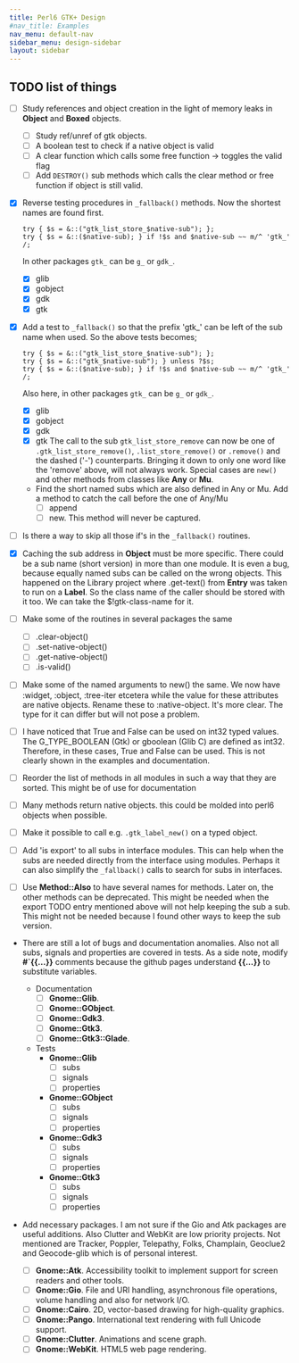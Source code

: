 ```yaml
---
title: Perl6 GTK+ Design
#nav_title: Examples
nav_menu: default-nav
sidebar_menu: design-sidebar
layout: sidebar
---
```


## TODO list of things
* [ ] Study references and object creation in the light of memory leaks in **Object** and **Boxed** objects.
  * [ ] Study ref/unref of gtk objects.
  * [ ] A boolean test to check if a native object is valid
  * [ ] A clear function which calls some free function -> toggles the valid flag
  * [ ] Add `DESTROY()` sub methods which calls the clear method or free function if object is still valid.

* [x] Reverse testing procedures in `_fallback()` methods. Now the shortest names are found first.
  ```
  try { $s = &::("gtk_list_store_$native-sub"); };
  try { $s = &::($native-sub); } if !$s and $native-sub ~~ m/^ 'gtk_' /;
  ```
  In other packages `gtk_` can be `g_` or `gdk_`.
  * [x] glib
  * [x] gobject
  * [x] gdk
  * [x] gtk

* [x] Add a test to `_fallback()` so that the prefix 'gtk_' can be left of the sub name when used. So the above tests becomes;
  ```
  try { $s = &::("gtk_list_store_$native-sub"); };
  try { $s = &::("gtk_$native-sub"); } unless ?$s;
  try { $s = &::($native-sub); } if !$s and $native-sub ~~ m/^ 'gtk_' /;
  ```
  Also here, in other packages `gtk_` can be `g_` or `gdk_`.
  * [x] glib
  * [x] gobject
  * [x] gdk
  * [x] gtk
  The call to the sub `gtk_list_store_remove` can now be one of `.gtk_list_store_remove()`, `.list_store_remove()` or `.remove()` and the dashed ('-') counterparts. Bringing it down to only one word like the 'remove' above, will not always work. Special cases are `new()` and other methods from classes like **Any** or **Mu**.
  * Find the short named subs which are also defined in Any or Mu. Add a method to catch the call before the one of Any/Mu
    * [ ] append
    * [ ] new. This method will never be captured.

* [ ] Is there a way to skip all those if's in the `_fallback()` routines.

* [x] Caching the sub address in **Object** must be more specific. There could be a sub name (short version) in more than one module. It is even a bug, because equally named subs can be called on the wrong objects. This happened on the Library project where .get-text() from **Entry** was taken to run on a **Label**. So the class name of the caller should be stored with it too. We can take the $!gtk-class-name for it.

* [ ] Make some of the routines in several packages the same
  * [ ] .clear-object()
  * [ ] .set-native-object()
  * [ ] .get-native-object()
  * [ ] .is-valid()

* [ ] Make some of the named arguments to new() the same. We now have :widget, :object, :tree-iter etcetera while the value for these attributes are native objects. Rename these to :native-object. It's more clear. The type for it can differ but will not pose a problem.

* [ ] I have noticed that True and False can be used on int32 typed values. The G_TYPE_BOOLEAN (Gtk) or gboolean (Glib C) are defined as int32. Therefore, in these cases, True and False can be used. This is not clearly shown in the examples and documentation.

* [ ] Reorder the list of methods in all modules in such a way that they are sorted. This might be of use for documentation

* [ ] Many methods return native objects. this could be molded into perl6 objects when possible.

* [ ] Make it possible to call e.g. `.gtk_label_new()` on a typed object.

* [ ] Add 'is export' to all subs in interface modules. This can help when the subs are needed directly from the interface using modules. Perhaps it can also simplify the `_fallback()` calls to search for subs in interfaces.

* [ ] Use **Method::Also** to have several names for methods. Later on, the other methods can be deprecated. This might be needed when the export TODO entry mentioned above will not help keeping the sub a sub. This might not be needed because I found other ways to keep the sub version.

* There are still a lot of bugs and documentation anomalies. Also not all subs, signals and properties are covered in tests. As a side note, modify **#`{\{...}\}** comments because the github pages understand **{{...}}** to substitute variables.

  * Documentation
    * [ ] **Gnome::Glib**.
    * [ ] **Gnome::GObject**.
    * [ ] **Gnome::Gdk3**.
    * [ ] **Gnome::Gtk3**.
    * [ ] **Gnome::Gtk3::Glade**.
  * Tests
    * **Gnome::Glib**
      * [ ] subs
      * [ ] signals
      * [ ] properties
    * **Gnome::GObject**
      * [ ] subs
      * [ ] signals
      * [ ] properties
    * **Gnome::Gdk3**
      * [ ] subs
      * [ ] signals
      * [ ] properties
    * **Gnome::Gtk3**
      * [ ] subs
      * [ ] signals
      * [ ] properties

* Add necessary packages. I am not sure if the Gio and Atk packages are useful additions. Also Clutter and WebKit are low priority projects. Not mentioned are Tracker, Poppler, Telepathy, Folks, Champlain, Geoclue2 and Geocode-glib which is of personal interest.
  * [ ] **Gnome::Atk**. Accessibility toolkit to implement support for screen readers and other tools.
  * [ ] **Gnome::Gio**. File and URI handling, asynchronous file operations, volume handling and also for network I/O.
  * [ ] **Gnome::Cairo**. 2D, vector-based drawing for high-quality graphics.
  * [ ] **Gnome::Pango**. International text rendering with full Unicode support.
  * [ ] **Gnome::Clutter**. Animations and scene graph.
  * [ ] **Gnome::WebKit**. HTML5 web page rendering.

